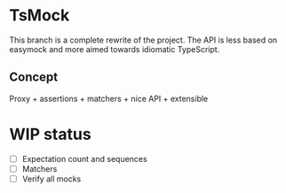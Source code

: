 # TsMock

This branch is a complete rewrite of the project. The API is less based on easymock and more aimed towards idiomatic TypeScript.

## Concept

Proxy + assertions + matchers + nice API + extensible

# WIP status

- [ ] Expectation count and sequences
- [ ] Matchers
- [ ] Verify all mocks
